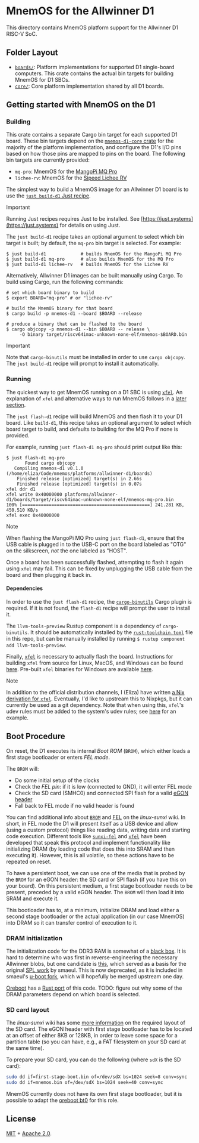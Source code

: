 # MnemOS for the Allwinner D1

This directory contains MnemOS platform support for the Allwinner D1 RISC-V SoC.

## Folder Layout

* [`boards/`]: Platform implementations for supported D1
    single-board computers. This crate contains the actual bin targets for
    building MnemOS for D1 SBCs.
* [`core/`]: Core platform implementation shared by all D1 boards.

[`boards/`]: ./boards/
[`core/`]: ./core/

## Getting started with MnemOS on the D1

### Building

This crate contains a separate Cargo bin target for each supported D1 board.
These bin targets depend on the [`mnemos-d1-core` crate] for the majority of the
platform implementation, and configure the D1's I/O pins based on how those pins
are mapped to pins on the board. The following bin targets are currently
provided:

* `mq-pro`: MnemOS for the [MangoPi MQ Pro]
* `lichee-rv`: MnemOS for the [Sipeed Lichee RV]

The simplest way to build a MnemOS image for an Allwinner D1 board is to use the
[`just build-d1` Just recipe][just].

> [!IMPORTANT]
>
> Running Just recipes requires Just to be installed. See
> [https://just.systems](https://just.systems) for details on using Just.

The `just build-d1` recipe takes an optional argument to select which bin target
is built; by default, the `mq-pro` bin target is selected. For example:

```console
$ just build-d1             # builds MnemOS for the MangoPi MQ Pro
$ just build-d1 mq-pro      # also builds MnemOS for the MQ Pro
$ just build-d1 lichee-rv   # builds MnemOS for the Lichee RV
```

Alternatively, Allwinner D1 images can be built manually using Cargo. To build
using Cargo, run the following commands:

```console
# set which board binary to build
$ export BOARD="mq-pro" # or "lichee-rv"

# build the MnemOS binary for that board
$ cargo build -p mnemos-d1 --board $BOARD --release

# produce a binary that can be flashed to the board
$ cargo objcopy -p mnemos-d1 --bin $BOARD -- release \
     -O binary target/riscv64imac-unknown-none-elf/mnemos-$BOARD.bin
```

> [!IMPORTANT]
>
> Note that `cargo-binutils` must be installed in order to use `cargo objcopy`.
> The `just build-d1` recipe will prompt to install it automatically.
### Running

The quickest way to get MnemOS running on a D1 SBC is using [`xfel`].
An explanation of `xfel` and alternative ways to run MnemOS follows
in a [later section](#boot-procedure).

The `just flash-d1` recipe will build MnemOS and then flash it to your D1 board.
Like `build-d1`, this recipe takes an optional argument to
select which board target to build, and defaults to building for the MQ Pro if
none is provided.

For example, running `just flash-d1 mq-pro` should print output like this:

```console
$ just flash-d1 mq-pro
       Found cargo objcopy
   Compiling mnemos-d1 v0.1.0 (/home/eliza/Code/mnemos/platforms/allwinner-d1/boards)
    Finished release [optimized] target(s) in 2.66s
    Finished release [optimized] target(s) in 0.07s
xfel ddr d1
xfel write 0x40000000 platforms/allwinner-d1/boards/target/riscv64imac-unknown-none-elf/mnemos-mq-pro.bin
100% [================================================] 241.281 KB, 450.510 KB/s
xfel exec 0x40000000
```

> [!NOTE]
>
> When flashing the MangoPi MQ Pro using `just flash-d1`, ensure that the USB
> cable is plugged in to the USB-C port on the board labeled as "OTG" on the
> silkscreen, *not* the one labeled as "HOST".

Once a board has been successfully flashed, attempting to flash it again using
`xfel` may fail. This can be fixed by unplugging the USB cable from the board
and then plugging it back in.

#### Dependencies

In order to use the `just flash-d1` recipe, the [`cargo-binutils`] Cargo plugin
is required. If it is not found, the `flash-d1` recipe will prompt the user to
install it.

The `llvm-tools-preview` Rustup component is a dependency of `cargo-binutils`.
It should be automatically installed by the [`rust-toolchain.toml`] file in this
repo, but can be manually installed by running
`$ rustup component add llvm-tools-preview`.

Finally, [`xfel`] is necessary to actually flash the board. Instructions for
building `xfel` from source for Linux, MacOS, and Windows can be found
[here][xfel-build]. Pre-built `xfel` binaries for Windows are available
[here][xfel-win].

> [!NOTE]
>
> In addition to the official distribution channels, I (Eliza) have written [a
> Nix derivation for `xfel`][xfel-nix]. Eventually, I'd like to upstream this to
> Nixpkgs, but it can currently be used as a git dependency. Note that when
> using this, `xfel`'s udev rules must be added to the system's udev rules; see
> [here][xfel-nix-udev] for an example.

[just]: ./../../../justfile
[`mnemos-d1-core` crate]: ./../core/
[MangoPi MQ Pro]: https://github.com/mangopi-sbc/MQ-Pro
[Sipeed Lichee RV]: https://wiki.sipeed.com/hardware/en/lichee/RV/RV.html
[`xfel`]: https://xboot.org/xfel/#/
[`cargo-binutils`]: https://crates.io/crates/cargo-binutils
[`rust-toolchain.toml`]: ./../../../rust-toolchain.toml
[xfel-build]: https://xboot.org/xfel/#/?id=build-from-source
[xfel-win]: https://xboot.org/xfel/#/?id=windows-platform
[xfel-nix]: https://github.com/hawkw/dotfiles/blob/736d80487687b0610a1b17f5bbec6b22a501207c/nixos/pkgs/xfel.nix
[xfel-nix-udev]: https://github.com/hawkw/dotfiles/blob/736d80487687b0610a1b17f5bbec6b22a501207c/nixos/machines/noctis.nix#L102-L104

## Boot Procedure
On reset, the D1 executes its internal *Boot ROM* (`BROM`), which either loads
a first stage bootloader or enters *FEL mode*.

The `BROM` will:
* Do some initial setup of the clocks
* Check the *FEL pin*: if it is low (connected to GND), it will enter FEL mode
* Check the SD card (SMHC0) and connected SPI flash for a valid [eGON header]
* Fall back to FEL mode if no valid header is found

You can find additional info about [`BROM`] and [FEL] on the *linux-sunxi* wiki.
In short, in FEL mode the D1 will present itself as a USB device and allow
(using a custom protocol) things like reading data, writing data and starting
code execution.
Different tools like [`sunxi-fel`] and [`xfel`] have been developed that speak
this protocol and implement functionality like initializing DRAM
(by loading code that does this into SRAM and then executing it).
However, this is all volatile, so these actions have to be repeated on reset.

To have a persistent boot, we can use one of the media that is probed
by the `BROM` for an eGON header: the SD card or SPI flash
(if you have this on your board).
On this persistent medium, a first stage bootloader needs to be present,
preceded by a valid eGON header.
The `BROM` will then load it into SRAM and execute it.

This bootloader has to, at a minimum, initialize DRAM and load either
a second stage bootloader or the actual application (in our case MnemOS)
into DRAM so it can transfer control of execution to it.

### DRAM initialization
The initialization code for the DDR3 RAM is somewhat of a
[black box][sunxi wiki DRAM]. It is hard to determine who was first in
reverse-engineering the necessary Allwinner blobs, but one candidate
is [this][pnru boot0], which served as a basis for the original
[SPL work][sun20i_d1_spl] by smaeul. This is now deprecated, as it is included
in smaeul's [u-boot fork][u-boot mctl], which will hopefully be merged upstream
one day.

[Oreboot] has a [Rust port][oreboot mctl] of this code.
TODO: figure out why some of the DRAM parameters depend on
which board is selected.

### SD card layout
The *linux-sunxi* wiki has some [more information][sdcard-layout] on
the required layout of the SD card.
The eGON header with first stage bootloader has to be located at an offset
of either 8KB or 128KB, in order to leave some space for a partition table
(so you can have, e.g., a FAT filesystem on your SD card at the same time).

To prepare your SD card, you can do the following (where `sdX` is the SD card):
```sh
sudo dd if=first-stage-boot.bin of=/dev/sdX bs=1024 seek=8 conv=sync
sudo dd if=mnemos.bin of=/dev/sdX bs=1024 seek=40 conv=sync
```

MnemOS currently does not have its own first stage bootloader,
but it is possible to adapt the [oreboot bt0] for this role.

[`BROM`]: https://linux-sunxi.org/BROM
[FEL]: https://linux-sunxi.org/FEL
[eGON header]: https://linux-sunxi.org/EGON
[`sunxi-fel`]: https://github.com/linux-sunxi/sunxi-tools/
[Oreboot]: https://github.com/oreboot/oreboot
[oreboot mctl]: https://github.com/oreboot/oreboot/blob/main/src/mainboard/sunxi/nezha/bt0/src/mctl.rs
[oreboot bt0]: https://github.com/oreboot/oreboot/tree/main/src/mainboard/sunxi/nezha/bt0
[u-boot mctl]: https://github.com/smaeul/u-boot/blob/d1-wip/drivers/ram/sunxi/mctl_hal-sun20iw1p1.c
[sun20i_d1_spl]: https://github.com/smaeul/sun20i_d1_spl/blob/mainline/drivers/dram/sun20iw1p1/lib-dram/mctl_hal.c
[pnru boot0]: https://gitlab.com/pnru/boot0
[sunxi wiki DRAM]: https://linux-sunxi.org/Allwinner_Nezha#DRAM_Driver
[sdcard-layout]: https://linux-sunxi.org/Bootable_SD_card#SD_Card_Layout

## License

[MIT] + [Apache 2.0].

[MIT]: https://github.com/tosc-rs/mnemos/blob/main/LICENSE-MIT
[Apache 2.0]: https://github.com/tosc-rs/mnemos/blob/main/LICENSE-APACHE